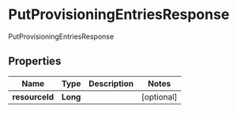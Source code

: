

# PutProvisioningEntriesResponse

PutProvisioningEntriesResponse
## Properties

Name | Type | Description | Notes
------------ | ------------- | ------------- | -------------
**resourceId** | **Long** |  |  [optional]



